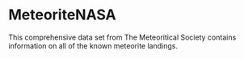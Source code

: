# MeteoriteNASA
This comprehensive data set from The Meteoritical Society contains information on all of the known meteorite landings. 
